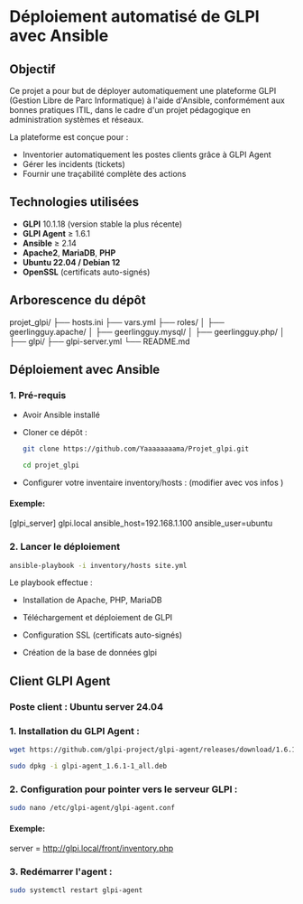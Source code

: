 #  Déploiement automatisé de GLPI avec Ansible

##  Objectif

Ce projet a pour but de déployer automatiquement une plateforme GLPI (Gestion Libre de Parc Informatique) à l'aide d'Ansible, conformément aux bonnes pratiques ITIL, dans le cadre d'un projet pédagogique en administration systèmes et réseaux.

La plateforme est conçue pour :
- Inventorier automatiquement les postes clients grâce à GLPI Agent
- Gérer les incidents (tickets)
- Fournir une traçabilité complète des actions

##  Technologies utilisées

- **GLPI** 10.1.18 (version stable la plus récente)
- **GLPI Agent** ≥ 1.6.1
- **Ansible** ≥ 2.14
- **Apache2**, **MariaDB**, **PHP**
- **Ubuntu 22.04 / Debian 12**
- **OpenSSL** (certificats auto-signés)

##  Arborescence du dépôt

projet_glpi/
├── hosts.ini
├── vars.yml
├── roles/
│ ├── geerlingguy.apache/
│ ├── geerlingguy.mysql/
│ ├── geerlingguy.php/
│ ├── glpi/
├── glpi-server.yml
└── README.md

##  Déploiement avec Ansible

### 1. Pré-requis

- Avoir Ansible installé 
- Cloner ce dépôt :  

  ```bash
  git clone https://github.com/Yaaaaaaaama/Projet_glpi.git
  ```

  ```bash
  cd projet_glpi
  ```

- Configurer votre inventaire inventory/hosts : (modifier avec vos infos )

#### Exemple:

[glpi_server]
glpi.local ansible_host=192.168.1.100 ansible_user=ubuntu

### 2. Lancer le déploiement

```bash
ansible-playbook -i inventory/hosts site.yml
```

Le playbook effectue :

- Installation de Apache, PHP, MariaDB

- Téléchargement et déploiement de GLPI

- Configuration SSL (certificats auto-signés)

- Création de la base de données glpi

## Client GLPI Agent

### Poste client : Ubuntu server 24.04

### 1. Installation du GLPI Agent :

```bash
wget https://github.com/glpi-project/glpi-agent/releases/download/1.6.1/glpi-agent_1.6.1-1_all.deb
```

```bash
sudo dpkg -i glpi-agent_1.6.1-1_all.deb
```

### 2. Configuration pour pointer vers le serveur GLPI :

```bash
sudo nano /etc/glpi-agent/glpi-agent.conf
```
#### Exemple:

server = http://glpi.local/front/inventory.php

### 3. Redémarrer l'agent :

```bash
sudo systemctl restart glpi-agent
```


